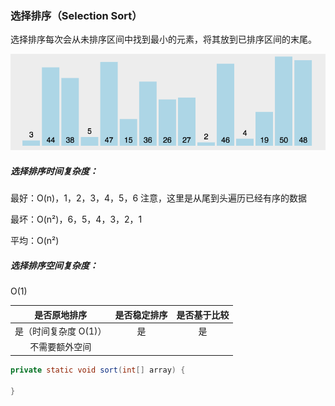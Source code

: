 ### 选择排序（Selection Sort）

选择排序每次会从未排序区间中找到最小的元素，将其放到已排序区间的末尾。

![](img/SelectionSort/selectionSort.gif)

##### 选择排序时间复杂度：

最好：O(n)，1，2，3，4，5，6 注意，这里是从尾到头遍历已经有序的数据

最坏：O(n²)，6，5，4，3，2，1

平均：O(n²)

##### 选择排序空间复杂度：

O(1)

|     是否原地排序      | 是否稳定排序 | 是否基于比较 |
| :-------------------: | :----------: | :----------: |
| 是（时间复杂度 O(1)） |      是      |      是      |
|    不需要额外空间     |              |              |



```Java
private static void sort(int[] array) {
    
}
```

